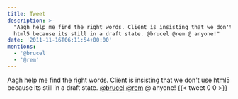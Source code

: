 ```yaml
---
title: Tweet
description: >-
  "Aagh help me find the right words. Client is insisting that we don't use
  html5 because its still in a draft state. @brucel @rem @ anyone!"
date: '2011-11-16T06:11:54+00:00'
mentions:
  - '@brucel'
  - '@rem'
---
```

Aagh help me find the right words. Client is insisting that we don't use html5 because its still in a draft state. [@brucel](https://twitter.com/@brucel) [@rem](https://twitter.com/@rem) @ anyone!
      {{< tweet 0 0 >}}
    
